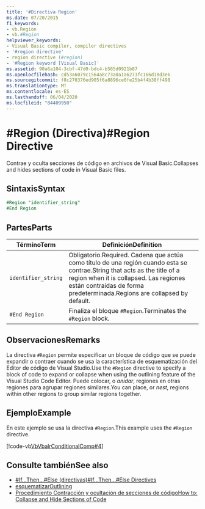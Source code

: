 ```yaml
---
title: '#Directiva Region'
ms.date: 07/20/2015
f1_keywords:
- vb.Region
- vb.#Region
helpviewer_keywords:
- Visual Basic compiler, compiler directives
- '#region directive'
- region directive (#region)
- '#Region keyword [Visual Basic]'
ms.assetid: 90a6a104-3cbf-47d0-bdc4-b585d0921b87
ms.openlocfilehash: cd53a6079c1564a8c73a0a1a6273fc166d18d3e6
ms.sourcegitcommit: f8c270376ed905f6a8896ce0fe25b4f4b38ff498
ms.translationtype: MT
ms.contentlocale: es-ES
ms.lasthandoff: 06/04/2020
ms.locfileid: "84409950"
---
```

# <a name="region-directive"></a><span data-ttu-id="f4de9-102">#Region (Directiva)</span><span class="sxs-lookup"><span data-stu-id="f4de9-102">#Region Directive</span></span>

<span data-ttu-id="f4de9-103">Contrae y oculta secciones de código en archivos de Visual Basic.</span><span class="sxs-lookup"><span data-stu-id="f4de9-103">Collapses and hides sections of code in Visual Basic files.</span></span>  
  
## <a name="syntax"></a><span data-ttu-id="f4de9-104">Sintaxis</span><span class="sxs-lookup"><span data-stu-id="f4de9-104">Syntax</span></span>  

```vb
#Region "identifier_string"  
#End Region  
```  
  
## <a name="parts"></a><span data-ttu-id="f4de9-105">Partes</span><span class="sxs-lookup"><span data-stu-id="f4de9-105">Parts</span></span>  
  
|<span data-ttu-id="f4de9-106">Término</span><span class="sxs-lookup"><span data-stu-id="f4de9-106">Term</span></span>|<span data-ttu-id="f4de9-107">Definición</span><span class="sxs-lookup"><span data-stu-id="f4de9-107">Definition</span></span>|  
|---|---|  
|`identifier_string`|<span data-ttu-id="f4de9-108">Obligatorio.</span><span class="sxs-lookup"><span data-stu-id="f4de9-108">Required.</span></span> <span data-ttu-id="f4de9-109">Cadena que actúa como título de una región cuando esta se contrae.</span><span class="sxs-lookup"><span data-stu-id="f4de9-109">String that acts as the title of a region when it is collapsed.</span></span> <span data-ttu-id="f4de9-110">Las regiones están contraídas de forma predeterminada.</span><span class="sxs-lookup"><span data-stu-id="f4de9-110">Regions are collapsed by default.</span></span>|  
|`#End Region`|<span data-ttu-id="f4de9-111">Finaliza el bloque `#Region`.</span><span class="sxs-lookup"><span data-stu-id="f4de9-111">Terminates the `#Region` block.</span></span>|  
  
## <a name="remarks"></a><span data-ttu-id="f4de9-112">Observaciones</span><span class="sxs-lookup"><span data-stu-id="f4de9-112">Remarks</span></span>  

 <span data-ttu-id="f4de9-113">La directiva `#Region` permite especificar un bloque de código que se puede expandir o contraer cuando se usa la característica de esquematización del Editor de código de Visual Studio.</span><span class="sxs-lookup"><span data-stu-id="f4de9-113">Use the `#Region` directive to specify a block of code to expand or collapse when using the outlining feature of the Visual Studio Code Editor.</span></span> <span data-ttu-id="f4de9-114">Puede colocar, o *anidar*, regiones en otras regiones para agrupar regiones similares.</span><span class="sxs-lookup"><span data-stu-id="f4de9-114">You can place, or *nest*, regions within other regions to group similar regions together.</span></span>  
  
## <a name="example"></a><span data-ttu-id="f4de9-115">Ejemplo</span><span class="sxs-lookup"><span data-stu-id="f4de9-115">Example</span></span>  

 <span data-ttu-id="f4de9-116">En este ejemplo se usa la directiva `#Region`.</span><span class="sxs-lookup"><span data-stu-id="f4de9-116">This example uses the `#Region` directive.</span></span>  
  
 [!code-vb[VbVbalrConditionalComp#4](~/samples/snippets/visualbasic/VS_Snippets_VBCSharp/VbVbalrConditionalComp/VB/Class1.vb#4)]  
  
## <a name="see-also"></a><span data-ttu-id="f4de9-117">Consulte también</span><span class="sxs-lookup"><span data-stu-id="f4de9-117">See also</span></span>

- [<span data-ttu-id="f4de9-118">#If...Then...#Else (directivas)</span><span class="sxs-lookup"><span data-stu-id="f4de9-118">#If...Then...#Else Directives</span></span>](if-then-else-directives.md)
- [<span data-ttu-id="f4de9-119">esquematizar</span><span class="sxs-lookup"><span data-stu-id="f4de9-119">Outlining</span></span>](/visualstudio/ide/outlining)
- [<span data-ttu-id="f4de9-120">Procedimiento Contracción y ocultación de secciones de código</span><span class="sxs-lookup"><span data-stu-id="f4de9-120">How to: Collapse and Hide Sections of Code</span></span>](../../programming-guide/program-structure/how-to-collapse-and-hide-sections-of-code.md)
